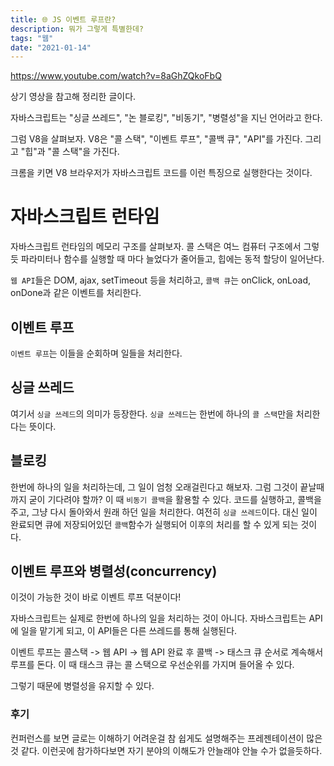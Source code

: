 ```yaml
---
title: 🌐 JS 이벤트 루프란?
description: 뭐가 그렇게 특별한데?
tags: "웹"
date: "2021-01-14"
---
```


https://www.youtube.com/watch?v=8aGhZQkoFbQ

상기 영상을 참고해 정리한 글이다.

자바스크립트는 "싱글 쓰레드", "논 블로킹", "비동기", "병렬성"을 지닌 언어라고 한다.

그럼 V8을 살펴보자. V8은 "콜 스택", "이벤트 루프", "콜백 큐", "API"를 가진다. 그리고 "힙"과 "콜 스택"을 가진다.

크롬을 키면 V8 브라우저가 자바스크립트 코드를 이런 특징으로 실행한다는 것이다.

# 자바스크립트 런타임

자바스크립트 런타임의 메모리 구조를 살펴보자. 콜 스택은 여느 컴퓨터 구조에서 그렇듯 파라미터나 함수를 실행할 때 마다 늘었다가 줄어들고, 힙에는 동적 할당이 일어난다.

`웹 API`들은 DOM, ajax, setTimeout 등을 처리하고, `콜백 큐`는 onClick, onLoad, onDone과 같은 이벤트를 처리한다.

## 이벤트 루프

`이벤트 루프`는 이들을 순회하며 일들을 처리한다.

## 싱글 쓰레드

여기서 `싱글 쓰레드`의 의미가 등장한다. `싱글 쓰레드`는 한번에 하나의 `콜 스택`만을 처리한다는 뜻이다.

## 블로킹

한번에 하나의 일을 처리하는데, 그 일이 엄청 오래걸린다고 해보자. 그럼 그것이 끝날때까지 굳이 기다려야 할까? 이 때 `비동기 콜백`을 활용할 수 있다. 코드를 실행하고, 콜백을 주고, 그냥 다시 돌아와서 원래 하던 일을 처리한다. 여전히 `싱글 쓰레드`이다. 대신 일이 완료되면 큐에 저장되어있던 `콜백`함수가 실행되어 이후의 처리를 할 수 있게 되는 것이다.

## 이벤트 루프와 병렬성(concurrency)

이것이 가능한 것이 바로 이벤트 루프 덕분이다!

자바스크립트는 실제로 한번에 하나의 일을 처리하는 것이 아니다. 자바스크립트는 API에 일을 맡기게 되고, 이 API들은 다른 쓰레드를 통해 실행된다.

이벤트 루프는 콜스택 -> 웹 API -> 웹 API 완료 후 콜백 -> 태스크 큐 순서로 계속해서 루프를 돈다. 이 때 태스크 큐는 콜 스택으로 우선순위를 가지며 들어올 수 있다.

그렇기 때문에 병렬성을 유지할 수 있다.

### 후기

컨퍼런스를 보면 글로는 이해하기 어려운걸 참 쉽게도 설명해주는 프레젠테이션이 많은것 같다. 이런곳에 참가하다보면 자기 분야의 이해도가 안늘래야 안늘 수가 없을듯하다.





